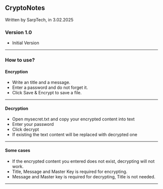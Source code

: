 ## CryptoNotes
 Written by SarpTech, in 3.02.2025
 
### Version 1.0
- Initial Version
----
### How to use?
#### Encryption
* Write an title and a message.
* Enter a password and do not forget it.
* Click Save & Encrypt to save a file.
----
#### Decryption
* Open mysecret.txt and copy your encrypted content into text
* Enter your password
* Click decrypt
* If existing the text content will be replaced with decrypted one
----
#### Some cases
* If the encrypted content you entered does not exist, decrypting will not work.
* Title, Message and Master Key is required for encrypting.
* Message and Master key is required for decrypting, Title is not needed.
-----
